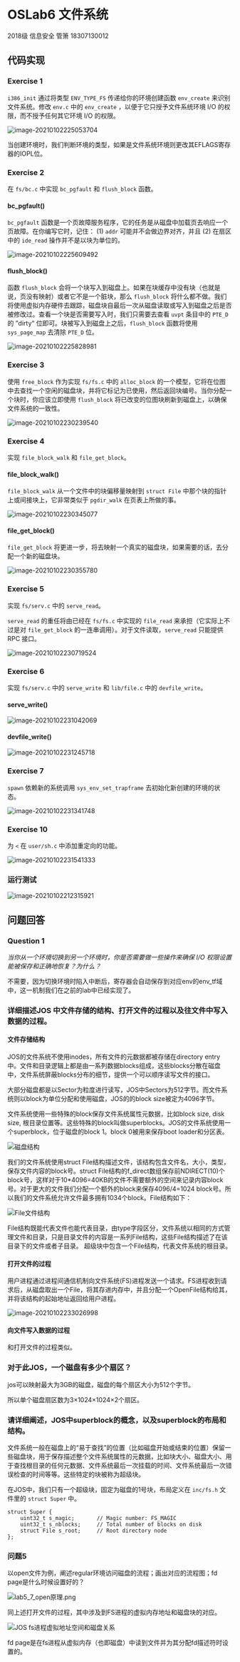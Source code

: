 # OSLab6 文件系统

2018级 信息安全 管箫 18307130012



## 代码实现

### Exercise 1

`i386_init` 通过将类型 `ENV_TYPE_FS` 传递给你的环境创建函数 `env_create` 来识别文件系统。修改 `env.c` 中的 `env_create` ，以便于它只授予文件系统环境 I/O 的权限，而不授予任何其它环境 I/O 的权限。

![image-20210102225053704](image-20210102225053704.png)

当创建环境时，我们判断环境的类型，如果是文件系统环境则更改其EFLAGS寄存器的IOPL位。

### Exercise 2

在 `fs/bc.c` 中实现 `bc_pgfault` 和 `flush_block` 函数。

#### bc_pgfault()

`bc_pgfault` 函数是一个页故障服务程序，它的任务是从磁盘中加载页去响应一个页故障。在你编写它时，记住： (1) `addr` 可能并不会做边界对齐，并且 (2) 在扇区中的 `ide_read` 操作并不是以块为单位的。

![image-20210102225609492](image-20210102225609492.png)

#### flush_block()

函数 `flush_block` 会将一个块写入到磁盘上。如果在块缓存中没有块（也就是说，页没有映射）或者它不是一个脏块，那么 `flush_block` 将什么都不做。我们将使用虚拟内存硬件去跟踪，磁盘块自最后一次从磁盘读取或写入到磁盘之后是否被修改过。查看一个块是否需要写入时，我们只需要去查看 `uvpt` 条目中的 `PTE_D` 的 ”dirty“ 位即可。块被写入到磁盘上之后，`flush_block` 函数将使用 `sys_page_map` 去清除 `PTE_D` 位。

![image-20210102225828981](image-20210102225828981.png)

### Exercise 3

使用 `free_block` 作为实现 `fs/fs.c` 中的 `alloc_block` 的一个模型，它将在位图中去查找一个空闲的磁盘块，并将它标记为已使用，然后返回块编号。当你分配一个块时，你应该立即使用 `flush_block` 将已改变的位图块刷新到磁盘上，以确保文件系统的一致性。

![image-20210102230239540](image-20210102230239540.png)

### Exercise 4

实现 `file_block_walk` 和 `file_get_block`。

#### file_block_walk()

`file_block_walk` 从一个文件中的块偏移量映射到 `struct File` 中那个块的指针上或间接块上，它非常类似于 `pgdir_walk` 在页表上所做的事。

![image-20210102230345077](image-20210102230345077.png)

#### file_get_block()

`file_get_block` 将更进一步，将去映射一个真实的磁盘块，如果需要的话，去分配一个新的磁盘块。

![image-20210102230355780](image-20210102230355780.png)

### Exercise 5

实现 `fs/serv.c` 中的 `serve_read`。

`serve_read` 的重任将由已经在 `fs/fs.c` 中实现的 `file_read` 来承担（它实际上不过是对 `file_get_block` 的一连串调用）。对于文件读取，`serve_read` 只能提供 RPC 接口。

![image-20210102230719524](image-20210102230719524.png)

### Exercise 6

实现 `fs/serv.c` 中的 `serve_write` 和 `lib/file.c` 中的 `devfile_write`。

#### serve_write()

![image-20210102231042069](image-20210102231042069.png)

#### devfile_write()

![image-20210102231245718](image-20210102231245718.png)

### Exercise 7

`spawn` 依赖新的系统调用 `sys_env_set_trapframe` 去初始化新创建的环境的状态。

![image-20210102231341748](image-20210102231341748.png)

### Exercise 10

为 `<` 在 `user/sh.c` 中添加重定向的功能。

![image-20210102231541333](image-20210102231541333.png)

### 运行测试

![image-20210102212315921](image-20210102212315921.png)



## 问题回答

### Question 1

*当你从一个环境切换到另一个环境时，你是否需要做一些操作来确保 I/O 权限设置能被保存和正确地恢复？为什么？*

不需要，因为切换环境时陷入中断后，寄存器会自动保存到对应env的env_tf域中，这一机制我们在之前的lab中已经实现了。

### 详细描述JOS 中文件存储的结构、打开文件的过程以及往文件中写入数据的过程。

#### 文件存储结构

JOS的文件系统不使用inodes，所有文件的元数据都被存储在directory entry中。文件和目录逻辑上都是由一系列数据blocks组成，这些blocks分散在磁盘中，文件系统屏蔽blocks分布的细节，提供一个可以顺序读写文件的接口。

大部分磁盘都是以Sector为粒度进行读写，JOS中Sectors为512字节。而文件系统则以block为单位分配和使用磁盘，JOS的的block size被定为4096字节。

文件系统使用一些特殊的block保存文件系统属性元数据，比如block size, disk size, 根目录位置等。这些特殊的block叫做superblocks。JOS的文件系统使用一个superblock，位于磁盘的block 1。block 0被用来保存boot loader和分区表。

![磁盘结构](lab5_1_disk_layout.png)

我们的文件系统使用struct File结构描述文件，该结构包含文件名，大小，类型，保存文件内容的block号。struct File结构的f_direct数组保存前NDIRECT(10)个block号，这样对于10*4096=40KB的文件不需要额外的空间来记录内容block号。对于更大的文件我们分配一个额外的block来保存4096/4=1024 block号。所以我们的文件系统允许文件最多拥有1034个block。File结构如下：

![File文件结构](lab5_2_file%E7%BB%93%E6%9E%84.PNG)

File结构既能代表文件也能代表目录，由type字段区分，文件系统以相同的方式管理文件和目录，只是目录文件的内容是一系列File结构，这些File结构描述了在该目录下的文件或者子目录。
超级块中包含一个File结构，代表文件系统的根目录。

#### 打开文件的过程

用户进程通过进程间通信机制向文件系统(FS)进程发送一个请求。FS进程收到请求后，从磁盘取出一个File，将其存进内存中，并且分配一个OpenFile结构给其，并将该结构的起始地址返回给用户进程。

![image-20210102233026998](image-20210102233026998.png)

#### 向文件写入数据的过程

和打开文件的过程类似。

### 对于此JOS，一个磁盘有多少个扇区？

jos可以映射最大为3GB的磁盘，磁盘的每个扇区大小为512个字节。

所以单个磁盘扇区数为3×1024×1024×2个扇区。

### 请详细阐述，JOS中superblock的概念，以及superblock的布局和结构。

文件系统一般在磁盘上的“易于查找”的位置（比如磁盘开始或结束的位置）保留一些磁盘块，用于保存描述整个文件系统属性的元数据，比如块大小、磁盘大小、用于查找根目录的任何元数据、文件系统最后一次挂载的时间、文件系统最后一次错误检查的时间等等。这些特定的块被称为超级块。

在JOS中，我们只有一个超级块，固定为磁盘的1号块，布局定义在 `inc/fs.h` 文件里的 `struct Super` 中。

```
struct Super {
    uint32_t s_magic;       // Magic number: FS_MAGIC
    uint32_t s_nblocks;     // Total number of blocks on disk
    struct File s_root;     // Root directory node
};
```

### 问题5

以open文件为例，阐述regular环境访问磁盘的流程；画出对应的流程图；fd page是什么时候设置好的？

![lab5_7_open原理.png](lab5_7_open()%E5%8E%9F%E7%90%86.png)

同上述打开文件的过程，其中涉及到FS进程的虚拟内存地址和磁盘块的对应。

![JOS fs进程虚拟地址空间和磁盘关系](lab5_3_fs%E8%BF%9B%E7%A8%8B%E8%99%9A%E6%8B%9F%E5%9C%B0%E5%9D%80%E7%A9%BA%E9%97%B4%E5%92%8C%E7%A3%81%E7%9B%98.png)

fd page是在fs进程从虚拟内存（也即磁盘）中读到文件并为其分配fd描述符时设置的。